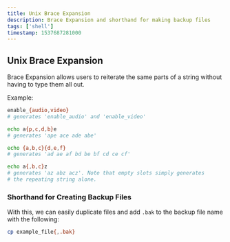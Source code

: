 ```yaml
---
title: Unix Brace Expansion
description: Brace Expansion and shorthand for making backup files
tags: ['shell']
timestamp: 1537687281000
---
```


## Unix Brace Expansion

Brace Expansion allows users to reiterate the same parts of a string without having to type them all out.

Example:

```sh
enable_{audio,video}
# generates 'enable_audio' and 'enable_video'

echo a{p,c,d,b}e
# generates 'ape ace ade abe'

echo {a,b,c}{d,e,f}
# generates 'ad ae af bd be bf cd ce cf'

echo a{,b,c}z
# generates 'az abz acz'. Note that empty slots simply generates
# the repeating string alone.
```

### Shorthand for Creating Backup Files

With this, we can easily duplicate files and add `.bak` to the backup file name with the following:

```sh
cp example_file{,.bak}
```
